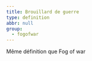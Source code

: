 ```yaml
---
title: Brouillard de guerre
type: definition
abbr: null
group:
  - fogofwar
---
```

Même définition que Fog of war
